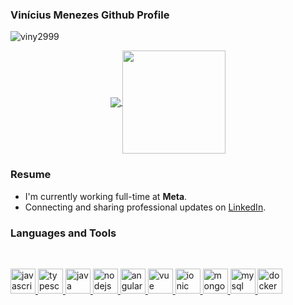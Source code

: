 ### Vinícius Menezes Github Profile
<p align="left"> <img src="https://komarev.com/ghpvc/?username=viny2999" alt="viny2999" /> </p>

<p align="center">
  <a href="https://github.com/anuraghazra/github-readme-stats">
    <img
      align="center"
      src="https://github-readme-stats.vercel.app/api/top-langs/?username=viny2999&layout=compact"
    />
  </a>
  <a href="https://github.com/anuraghazra/github-readme-stats">
    <img
      align="center"
      height="165"
      src="https://github-readme-stats.vercel.app/api?username=viny2999&count_private=true&show_icons=true&custom_title=Github%20Status&hide=issues"
    />
  </a>
</p>

### Resume

- I'm currently working full-time at **Meta**.
- Connecting and sharing professional updates on <a href="https://www.linkedin.com/in/viny2999/">LinkedIn</a>.

### Languages and Tools

<br/>

<p align="left">
  <a
    href="https://developer.mozilla.org/en-US/docs/Web/JavaScript"
    target="_blank"
  >
    <img
      src="https://devicons.github.io/devicon/devicon.git/icons/javascript/javascript-original.svg"
      alt="javascript"
      width="40"
      height="40"
    />
  </a>
  <a href="https://www.typescriptlang.org/" target="_blank">
    <img
      src="https://devicons.github.io/devicon/devicon.git/icons/typescript/typescript-original.svg"
      alt="typescript"
      width="40"
      height="40"
    />
  </a>
  <a href="https://www.java.com/" target="_blank">
    <img
      src="https://cdn.icon-icons.com/icons2/2415/PNG/512/java_original_wordmark_logo_icon_146459.png"
      alt="java"
      width="40"
      height="40"
    />
  </a>
  <a href="https://nodejs.org" target="_blank">
    <img
      src="https://cdn.icon-icons.com/icons2/2415/PNG/512/nodejs_original_wordmark_logo_icon_146412.png"
      alt="nodejs"
      width="40"
      height="40"
    />
  </a>
  <a href="https://angular.io/" target="_blank">
    <img
      src="https://devicon.dev/devicon.git/icons/angularjs/angularjs-original.svg"
      alt="angular"
      width="40"
      height="40"
    />
  </a>
  <a href="https://vuejs.org/" target="_blank">
    <img
      src="https://cdn.icon-icons.com/icons2/2415/PNG/512/vuejs_original_wordmark_logo_icon_146305.png"
      alt="vue"
      width="40"
      height="40"
    />
  </a>
  <a href="https://ionicframework.com/" target="_blank">
    <img
      src="https://devicon.dev/devicon.git/icons/ionic/ionic-original-wordmark.svg"
      alt="ionic"
      width="40"
      height="40"
    />
  </a>
  <a href="https://www.mongodb.com/" target="_blank">
    <img
      src="https://cdn.icon-icons.com/icons2/2415/PNG/512/mongodb_original_wordmark_logo_icon_146425.png"
      alt="mongodb"
      width="40"
      height="40"
    />
  </a>
  <a href="https://www.mysql.com/" target="_blank">
    <img
      src="https://cdn.icon-icons.com/icons2/2415/PNG/512/mysql_original_wordmark_logo_icon_146417.png"
      alt="mysql"
      width="40"
      height="40"
    />
  </a>
  <a href="https://www.docker.com/" target="_blank">
    <img
      src="https://cdn.icon-icons.com/icons2/2415/PNG/512/docker_original_wordmark_logo_icon_146557.png"
      alt="docker"
      width="40"
      height="40"
    />
  </a>
</p>
